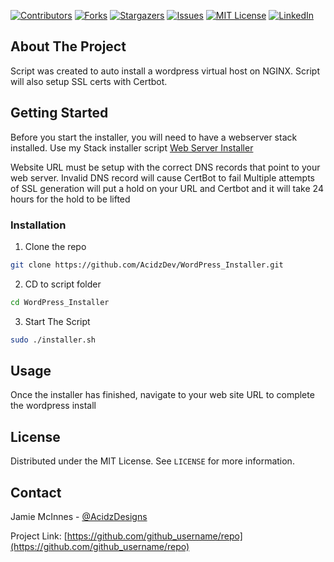 <!-- PROJECT SHIELDS -->
<!--
*** I'm using markdown "reference style" links for readability.
*** Reference links are enclosed in brackets [ ] instead of parentheses ( ).
*** See the bottom of this document for the declaration of the reference variables
*** for contributors-url, forks-url, etc. This is an optional, concise syntax you may use.
*** https://www.markdownguide.org/basic-syntax/#reference-style-links
-->
[![Contributors][contributors-shield]][contributors-url]
[![Forks][forks-shield]][forks-url]
[![Stargazers][stars-shield]][stars-url]
[![Issues][issues-shield]][issues-url]
[![MIT License][license-shield]][license-url]
[![LinkedIn][linkedin-shield]][linkedin-url]



<!-- ABOUT THE PROJECT -->
## About The Project
Script was created to auto install a wordpress virtual host on NGINX. Script will also setup SSL certs with Certbot.


<!-- GETTING STARTED -->
## Getting Started

Before you start the installer, you will need to have a webserver stack installed. Use my Stack installer script
[Web Server Installer](https://github.com/AcidzDev/Ubuntu-LEMP-Installer.git)

Website URL must be setup with the correct DNS records that point to your web server. Invalid DNS record will cause CertBot to fail
Multiple attempts of SSL generation will put a hold on your URL and Certbot and it will take 24 hours for the hold to be lifted




### Installation

1. Clone the repo
```sh
git clone https://github.com/AcidzDev/WordPress_Installer.git
```
2. CD to script folder
```sh
cd WordPress_Installer
```
3. Start The Script
```sh
sudo ./installer.sh
```



<!-- USAGE EXAMPLES -->
## Usage
Once the installer has finished, navigate to your web site URL to complete the wordpress install


<!-- LICENSE -->
## License

Distributed under the MIT License. See `LICENSE` for more information.



<!-- CONTACT -->
## Contact

Jamie McInnes - [@AcidzDesigns](https://twitter.com/AcidzDesigns)

Project Link: [https://github.com/github_username/repo](https://github.com/github_username/repo)




<!-- MARKDOWN LINKS & IMAGES -->
<!-- https://www.markdownguide.org/basic-syntax/#reference-style-links -->
[contributors-shield]: https://img.shields.io/github/contributors/othneildrew/Best-README-Template.svg?style=flat-square
[contributors-url]: https://github.com/othneildrew/Best-README-Template/graphs/contributors
[forks-shield]: https://img.shields.io/github/forks/othneildrew/Best-README-Template.svg?style=flat-square
[forks-url]: https://github.com/othneildrew/Best-README-Template/network/members
[stars-shield]: https://img.shields.io/github/stars/othneildrew/Best-README-Template.svg?style=flat-square
[stars-url]: https://github.com/othneildrew/Best-README-Template/stargazers
[issues-shield]: https://img.shields.io/github/issues/othneildrew/Best-README-Template.svg?style=flat-square
[issues-url]: https://github.com/othneildrew/Best-README-Template/issues
[license-shield]: https://img.shields.io/github/license/othneildrew/Best-README-Template.svg?style=flat-square
[license-url]: https://github.com/othneildrew/Best-README-Template/blob/master/LICENSE.txt
[linkedin-shield]: https://img.shields.io/badge/-LinkedIn-black.svg?style=flat-square&logo=linkedin&colorB=555
[linkedin-url]: https://linkedin.com/in/othneildrew
[product-screenshot]: images/screenshot.png
